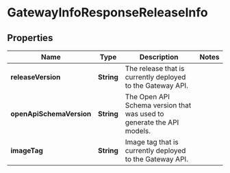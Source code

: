 

# GatewayInfoResponseReleaseInfo


## Properties

| Name | Type | Description | Notes |
|------------ | ------------- | ------------- | -------------|
|**releaseVersion** | **String** | The release that is currently deployed to the Gateway API. |  |
|**openApiSchemaVersion** | **String** | The Open API Schema version that was used to generate the API models. |  |
|**imageTag** | **String** | Image tag that is currently deployed to the Gateway API. |  |



